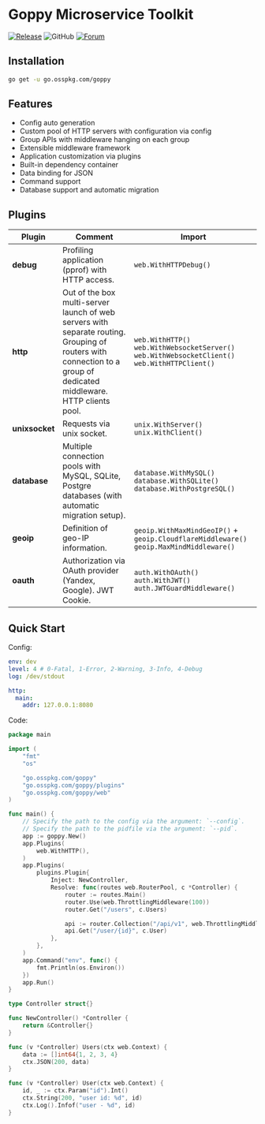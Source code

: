 # Goppy Microservice Toolkit

[![Release](https://img.shields.io/github/release/osspkg/goppy.svg?style=flat-square)](https://github.com/osspkg/goppy/releases/latest)
![GitHub](https://img.shields.io/github/license/osspkg/goppy)
[![Forum](https://img.shields.io/badge/community-forum-red)](https://github.com/osspkg/goppy/discussions)

## Installation

```bash
go get -u go.osspkg.com/goppy
```

## Features

- Config auto generation
- Custom pool of HTTP servers with configuration via config
- Group APIs with middleware hanging on each group
- Extensible middleware framework
- Application customization via plugins
- Built-in dependency container
- Data binding for JSON
- Command support
- Database support and automatic migration

## Plugins

| Plugin         | Comment                                                                                                                                                             | Import                                                                                          |
| -------------- | ------------------------------------------------------------------------------------------------------------------------------------------------------------------- | ----------------------------------------------------------------------------------------------- |
| **debug**      | Profiling application (pprof) with HTTP access.                                                                                                                     | `web.WithHTTPDebug()`                                                                           |
| **http**       | Out of the box multi-server launch of web servers with separate routing. Grouping of routers with connection to a group of dedicated middleware. HTTP clients pool. | `web.WithHTTP()` `web.WithWebsocketServer()` `web.WithWebsocketClient()` `web.WithHTTPClient()` |
| **unixsocket** | Requests via unix socket.                                                                                                                                           | `unix.WithServer()` `unix.WithClient()`                                                         |
| **database**   | Multiple connection pools with MySQL, SQLite, Postgre databases (with automatic migration setup).                                                                   | `database.WithMySQL()` `database.WithSQLite()` `database.WithPostgreSQL()`                      |
| **geoip**      | Definition of geo-IP information.                                                                                                                                   | `geoip.WithMaxMindGeoIP()` + `geoip.CloudflareMiddleware()` `geoip.MaxMindMiddleware()`         |
| **oauth**      | Authorization via OAuth provider (Yandex, Google). JWT Cookie.                                                                                                      | `auth.WithOAuth()` `auth.WithJWT()` `auth.JWTGuardMiddleware()`                                 |

## Quick Start

Config:

```yaml
env: dev
level: 4 # 0-Fatal, 1-Error, 2-Warning, 3-Info, 4-Debug
log: /dev/stdout

http:
  main:
    addr: 127.0.0.1:8080
```

Code:

```go
package main

import (
	"fmt"
	"os"

	"go.osspkg.com/goppy"
	"go.osspkg.com/goppy/plugins"
	"go.osspkg.com/goppy/web"
)

func main() {
	// Specify the path to the config via the argument: `--config`.
	// Specify the path to the pidfile via the argument: `--pid`.
	app := goppy.New()
	app.Plugins(
		web.WithHTTP(),
	)
	app.Plugins(
		plugins.Plugin{
			Inject: NewController,
			Resolve: func(routes web.RouterPool, c *Controller) {
				router := routes.Main()
				router.Use(web.ThrottlingMiddleware(100))
				router.Get("/users", c.Users)

				api := router.Collection("/api/v1", web.ThrottlingMiddleware(100))
				api.Get("/user/{id}", c.User)
			},
		},
	)
	app.Command("env", func() {
		fmt.Println(os.Environ())
	})
	app.Run()
}

type Controller struct{}

func NewController() *Controller {
	return &Controller{}
}

func (v *Controller) Users(ctx web.Context) {
	data := []int64{1, 2, 3, 4}
	ctx.JSON(200, data)
}

func (v *Controller) User(ctx web.Context) {
	id, _ := ctx.Param("id").Int()
	ctx.String(200, "user id: %d", id)
	ctx.Log().Infof("user - %d", id)
}

```
